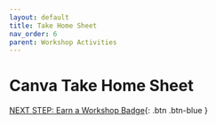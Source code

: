 ```yaml
---
layout: default
title: Take Home Sheet
nav_order: 6
parent: Workshop Activities
---
```

# Canva Take Home Sheet

[NEXT STEP: Earn a Workshop Badge](informal-credentials.html){: .btn .btn-blue }
